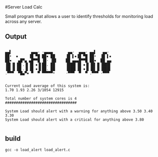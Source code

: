 #Server Load Calc

Small program that allows a user to identify thresholds for monitoring load across any server. 


## Output
```

▄▄▌         ▄▄▄· ·▄▄▄▄       ▄▄·  ▄▄▄· ▄▄▌   ▄▄·
██•  ▪     ▐█ ▀█ ██▪ ██     ▐█ ▌▪▐█ ▀█ ██•  ▐█ ▌▪
██▪   ▄█▀▄ ▄█▀▀█ ▐█· ▐█▌    ██ ▄▄▄█▀▀█ ██▪  ██ ▄▄
▐█▌▐▌▐█▌.▐▌▐█ ▪▐▌██. ██     ▐███▌▐█ ▪▐▌▐█▌▐▌▐███▌
▐█▌▐▌▐█▌.▐▌▐█ ▪▐▌██. ██     ▐███▌▐█ ▪▐▌▐█▌▐▌▐███▌
.▀▀▀  ▀█▄▀▪ ▀  ▀ ▀▀▀▀▀•     ·▀▀▀  ▀  ▀ .▀▀▀ ·▀▀▀ 


Current Load average of this system is:
1.70 1.93 2.26 3/1054 12915

Total number of system cores is 4
#################################

System Load should alert with a warning for anything above 3.50 3.40 3.30
System Load should alert with a critical for anything above 3.80


```


## build

```
gcc -o load_alert load_alert.c
```
